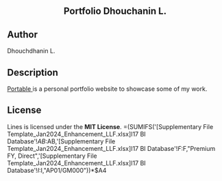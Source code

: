 <h2 align="center"> Portfolio Dhouchanin L. </h2>



## Author
Dhouchdhanin L.

## Description
<a href="https://pangchewe.github.io/Portable" target="_blank"> Portable </a> is a personal portfolio website to showcase some of my work. <!-- Built using HTML5, CSS3 and Vanilla Javascript, and hosted with GitHub Pages. -->

## License
Lines is licensed under the **MIT License**.
=(SUMIFS('[Supplementary File Template_Jan2024_Enhancement_LLF.xlsx]I17 BI Database'!$AB:$AB,'[Supplementary File Template_Jan2024_Enhancement_LLF.xlsx]I17 BI Database'!$F:$F,"Premium FY, Direct",'[Supplementary File Template_Jan2024_Enhancement_LLF.xlsx]I17 BI Database'!$I:$I,"AP01/GM000"))*$A4
